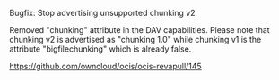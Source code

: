 Bugfix: Stop advertising unsupported chunking v2

Removed "chunking" attribute in the DAV capabilities.
Please note that chunking v2 is advertised as "chunking 1.0" while
chunking v1 is the attribute "bigfilechunking" which is already false.

<https://github.com/owncloud/ocis/ocis-revapull/145>
